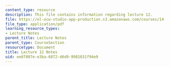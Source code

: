 ```yaml
---
content_type: resource
description: This file contains information regarding lecture 12.
file: https://ol-ocw-studio-app-production.s3.amazonaws.com/courses/14-581-international-economics-i-spring-2013/ee67087ee3ba6872d6d99981031f94e9_MIT14_581S13_classnotes12.pdf
file_type: application/pdf
learning_resource_types:
- Lecture Notes
parent_title: Lecture Notes
parent_type: CourseSection
resourcetype: Document
title: Lecture 12 Notes
uid: ee67087e-e3ba-6872-d6d9-9981031f94e9
---
```

